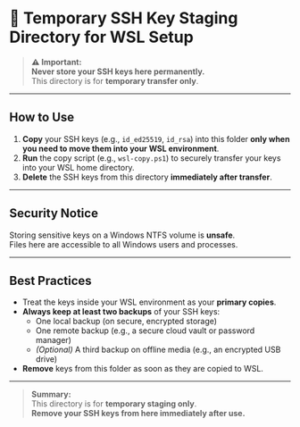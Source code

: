 # 🚨 Temporary SSH Key Staging Directory for WSL Setup

> **⚠️ Important:**  
> **Never store your SSH keys here permanently.**  
> This directory is for **temporary transfer only**.

---

## How to Use

1. **Copy** your SSH keys (e.g., `id_ed25519`, `id_rsa`) into this folder **only when you need to move them into your WSL environment**.
2. **Run** the copy script (e.g., `wsl-copy.ps1`) to securely transfer your keys into your WSL home directory.
3. **Delete** the SSH keys from this directory **immediately after transfer**.

---

## Security Notice

Storing sensitive keys on a Windows NTFS volume is **unsafe**.  
Files here are accessible to all Windows users and processes.

---

## Best Practices

- Treat the keys inside your WSL environment as your **primary copies**.
- **Always keep at least two backups** of your SSH keys:
    - One local backup (on secure, encrypted storage)
    - One remote backup (e.g., a secure cloud vault or password manager)
    - *(Optional)* A third backup on offline media (e.g., an encrypted USB drive)
- **Remove** keys from this folder as soon as they are copied to WSL.

---

> **Summary:**  
> This directory is for **temporary staging only**.  
> **Remove your SSH keys from here immediately after use.**